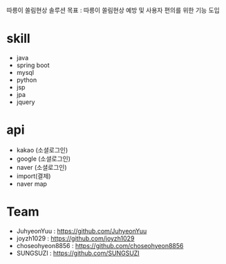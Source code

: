 따릉이 쏠림현상 솔루션
목표 : 따릉이 쏠림현상 예방 및 사용자 편의를 위한 기능 도입
# skill
- java
- spring boot
- mysql
- python
- jsp
- jpa
- jquery

  
# api
- kakao (소셜로그인)
- google (소셜로그인)
- naver (소셜로그인)
- import(결제)
- naver map

# Team
- JuhyeonYuu : https://github.com/JuhyeonYuu
- joyzh1029 : https://github.com/joyzh1029
- choseohyeon8856 : https://github.com/choseohyeon8856
- SUNGSUZI : https://github.com/SUNGSUZI
